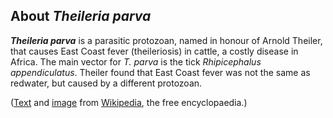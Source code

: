 About *Theileria parva*
-----------------------



***Theileria parva*** is a parasitic protozoan, named in honour of
Arnold Theiler, that causes East Coast fever (theileriosis) in cattle, a
costly disease in Africa. The main vector for *T. parva* is the tick
*Rhipicephalus appendiculatus*. Theiler found that East Coast fever was
not the same as redwater, but caused by a different protozoan.

([Text](http://en.wikipedia.org/wiki/Theileria_parva) and
[image](https://commons.wikimedia.org/wiki/File:Theileria-parva-kinete.jpg)
from [Wikipedia](http://en.wikipedia.org/), the free encyclopaedia.)
